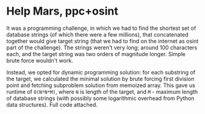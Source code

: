 # Help Mars, ppc+osint

It was a programming challenge, in which we had to find the shortest set of database strings (of which there
were a few millions), that concatenated together would give target string (that we had to find on the internet
as osint part of the challenge). The strings weren't very long; around 100 characters each, and the target string
was two orders of magnitude longer. Simple brute force wouldn't work.

Instead, we opted for dynamic programming solution: for each substring of the target, we calculated the minimal
solution by brute forcing first division point and fetching subproblem solution from memoized array. This gave
us runtime of `O(N*N*M)`, where `N` is length of the target, and `M` - maximum length of database strings (with
possibly some logarithmic overhead from Python data structures). Full code attached.
